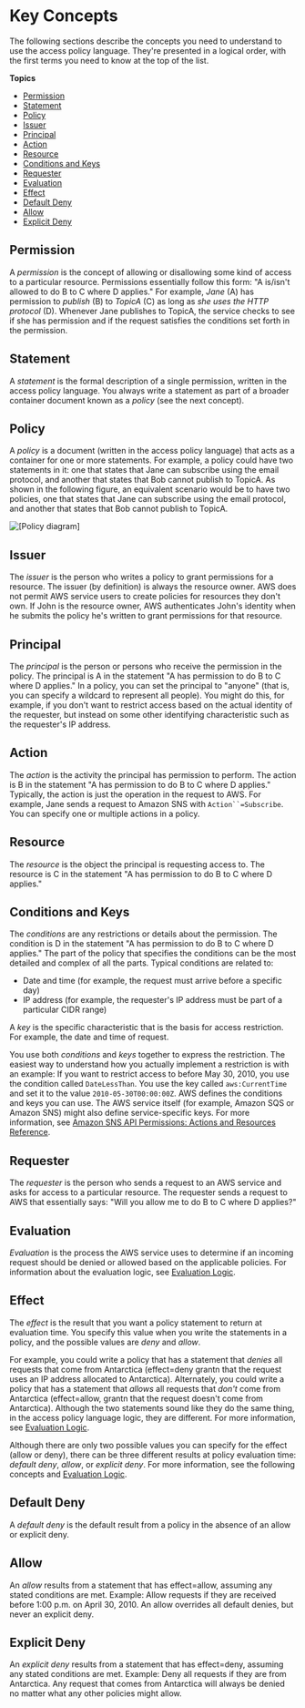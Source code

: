 # Key Concepts<a name="sns-access-policy-language-key-concepts"></a>

The following sections describe the concepts you need to understand to use the access policy language\. They're presented in a logical order, with the first terms you need to know at the top of the list\.

**Topics**
+ [Permission](#permissions)
+ [Statement](#statement)
+ [Policy](#policy)
+ [Issuer](#issuer)
+ [Principal](#principal)
+ [Action](#action)
+ [Resource](#resource)
+ [Conditions and Keys](#conditions)
+ [Requester](#requester)
+ [Evaluation](#evaluation)
+ [Effect](#effect)
+ [Default Deny](#Define_SoftDeny)
+ [Allow](#allow)
+ [Explicit Deny](#Define_HardDeny)

## Permission<a name="permissions"></a>

A *permission* is the concept of allowing or disallowing some kind of access to a particular resource\. Permissions essentially follow this form: "A is/isn't allowed to do B to C where D applies\." For example, *Jane* \(A\) has permission to *publish* \(B\) to *TopicA* \(C\) as long as *she uses the HTTP protocol* \(D\)\. Whenever Jane publishes to TopicA, the service checks to see if she has permission and if the request satisfies the conditions set forth in the permission\.

## Statement<a name="statement"></a>

A *statement* is the formal description of a single permission, written in the access policy language\. You always write a statement as part of a broader container document known as a *policy* \(see the next concept\)\.

## Policy<a name="policy"></a>

A *policy* is a document \(written in the access policy language\) that acts as a container for one or more statements\. For example, a policy could have two statements in it: one that states that Jane can subscribe using the email protocol, and another that states that Bob cannot publish to TopicA\. As shown in the following figure, an equivalent scenario would be to have two policies, one that states that Jane can subscribe using the email protocol, and another that states that Bob cannot publish to TopicA\.

![\[Policy diagram\]](http://docs.aws.amazon.com/sns/latest/dg/images/AccessPolicyLanguage_Statement_and_Policy.gif)

## Issuer<a name="issuer"></a>

The *issuer* is the person who writes a policy to grant permissions for a resource\. The issuer \(by definition\) is always the resource owner\. AWS does not permit AWS service users to create policies for resources they don't own\. If John is the resource owner, AWS authenticates John's identity when he submits the policy he's written to grant permissions for that resource\.

## Principal<a name="principal"></a>

The *principal* is the person or persons who receive the permission in the policy\. The principal is A in the statement "A has permission to do B to C where D applies\." In a policy, you can set the principal to "anyone" \(that is, you can specify a wildcard to represent all people\)\. You might do this, for example, if you don't want to restrict access based on the actual identity of the requester, but instead on some other identifying characteristic such as the requester's IP address\.

## Action<a name="action"></a>

The *action* is the activity the principal has permission to perform\. The action is B in the statement "A has permission to do B to C where D applies\." Typically, the action is just the operation in the request to AWS\. For example, Jane sends a request to Amazon SNS with `Action``=Subscribe`\. You can specify one or multiple actions in a policy\.

## Resource<a name="resource"></a>

The *resource* is the object the principal is requesting access to\. The resource is C in the statement "A has permission to do B to C where D applies\."

## Conditions and Keys<a name="conditions"></a>

The *conditions* are any restrictions or details about the permission\. The condition is D in the statement "A has permission to do B to C where D applies\." The part of the policy that specifies the conditions can be the most detailed and complex of all the parts\. Typical conditions are related to:
+ Date and time \(for example, the request must arrive before a specific day\)
+ IP address \(for example, the requester's IP address must be part of a particular CIDR range\)

A *key* is the specific characteristic that is the basis for access restriction\. For example, the date and time of request\.

You use both *conditions* and *keys* together to express the restriction\. The easiest way to understand how you actually implement a restriction is with an example: If you want to restrict access to before May 30, 2010, you use the condition called `DateLessThan`\. You use the key called `aws:CurrentTime` and set it to the value `2010-05-30T00:00:00Z`\. AWS defines the conditions and keys you can use\. The AWS service itself \(for example, Amazon SQS or Amazon SNS\) might also define service\-specific keys\. For more information, see [Amazon SNS API Permissions: Actions and Resources Reference](sns-access-policy-language-api-permissions-reference.md)\.

## Requester<a name="requester"></a>

The *requester* is the person who sends a request to an AWS service and asks for access to a particular resource\. The requester sends a request to AWS that essentially says: "Will you allow me to do B to C where D applies?"

## Evaluation<a name="evaluation"></a>

*Evaluation* is the process the AWS service uses to determine if an incoming request should be denied or allowed based on the applicable policies\. For information about the evaluation logic, see [Evaluation Logic](sns-access-policy-language-evaluation-logic.md)\.

## Effect<a name="effect"></a>

The *effect* is the result that you want a policy statement to return at evaluation time\. You specify this value when you write the statements in a policy, and the possible values are *deny* and *allow*\.

 For example, you could write a policy that has a statement that *denies* all requests that come from Antarctica \(effect=deny grantn that the request uses an IP address allocated to Antarctica\)\. Alternately, you could write a policy that has a statement that *allows* all requests that *don't* come from Antarctica \(effect=allow, grantn that the request doesn't come from Antarctica\)\. Although the two statements sound like they do the same thing, in the access policy language logic, they are different\. For more information, see [Evaluation Logic](sns-access-policy-language-evaluation-logic.md)\.

Although there are only two possible values you can specify for the effect \(allow or deny\), there can be three different results at policy evaluation time: *default deny*, *allow*, or *explicit deny*\. For more information, see the following concepts and [Evaluation Logic](sns-access-policy-language-evaluation-logic.md)\.

## Default Deny<a name="Define_SoftDeny"></a>

A *default deny* is the default result from a policy in the absence of an allow or explicit deny\. 

## Allow<a name="allow"></a>

An *allow* results from a statement that has effect=allow, assuming any stated conditions are met\. Example: Allow requests if they are received before 1:00 p\.m\. on April 30, 2010\. An allow overrides all default denies, but never an explicit deny\.

## Explicit Deny<a name="Define_HardDeny"></a>

An *explicit deny* results from a statement that has effect=deny, assuming any stated conditions are met\. Example: Deny all requests if they are from Antarctica\. Any request that comes from Antarctica will always be denied no matter what any other policies might allow\.